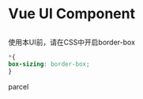 # Vue UI Component 

## 

使用本UI前，请在CSS中开启border-box
```css
*{
box-sizing: border-box;
}
```

parcel
